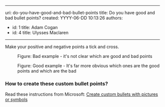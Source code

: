 

---
uri: do-you-have-good-and-bad-bullet-points
title: Do you have good and bad bullet points?
created: YYYY-06-DD 10:13:26
authors:
  - id: 1
    title: Adam Cogan
  - id: 4
    title: Ulysses Maclaren
---




<span class='intro'> ​Make your positive and negative points a tick and cross. 
<br> </span>

<dl class="badImage"><dt>
      <img src="/PublishingImages/TicksBad.jpg" alt="" /> 
   </dt><dd>Figure&#58; Bad example - it's not clear which are good and bad points </dd></dl><dl class="goodImage"><dt>
      <img src="/PublishingImages/TicksGood.jpg" alt="" /> 
   </dt><dd>Figure&#58; Good example - It's far more obvious which ones are the good points and which are the bad </dd></dl><h3>How to create these custom&#160;bullet points?</h3><p class="ssw15-rteElement-P">​Read these instructions from Microsoft&#58;​&#160;<a href="https&#58;//support.office.com/en-us/article/create-custom-bullets-with-pictures-or-symbols-a6bf04a8-be3d-4bec-969a-6196e89da741">Create custom bullets with pictures or symbols​</a><br></p>


